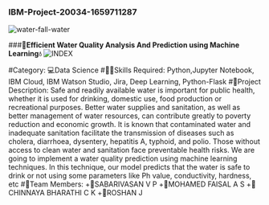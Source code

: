### IBM-Project-20034-1659711287


![water-fall-water](https://user-images.githubusercontent.com/114166868/202853131-f27dbd78-963f-45a3-a336-fb6ed6668c23.gif)

###**🌊Efficient Water Quality Analysis And Prediction using Machine Learning💧**
![INDEX](https://user-images.githubusercontent.com/114166868/202853176-7bdb47ff-640c-4018-81fe-2da9bb3da2b4.png)





#Category:
💻Data Science
#👨‍🎓Skills Required:
Python,Jupyter Notebook, IBM Cloud, IBM Watson Studio, Jira, Deep Learning, Python-Flask
#📖Project Description:
Safe and readily available water is important for public health, whether it is used for drinking, domestic use, food production or recreational purposes. Better water supplies and sanitation, as well as better management of water resources, can contribute greatly to poverty reduction and economic growth. It is known that contaminated water and inadequate sanitation facilitate the transmission of diseases such as cholera, diarrhoea, dysentery, hepatitis A, typhoid, and polio. Those without access to clean water and sanitation face preventable health risks. We are going to implement a water quality prediction using machine learning techniques. In this technique, our model predicts that the water is safe to drink or not using some parameters like Ph value, conductivity, hardness, etc
#🤵Team Members:
+💙SABARIVASAN V P
+🧡MOHAMED FAISAL A S
+💜CHINNAYA BHARATHI C K
+🤎ROSHAN J


